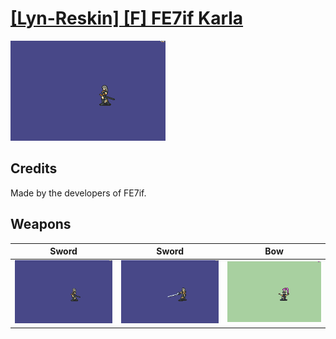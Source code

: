 # [\[Lyn-Reskin\] \[F\] FE7if Karla](./)

<img src="./1.%20Sword/Sword_000.png" alt="[Lyn-Reskin] [F] FE7if Karla standing" />

## Credits

Made by the developers of FE7if.

## Weapons


|Sword |Sword |Bow |
|  :---: | :---: | :---: |
| <img alt="Sword animation" src="./1.%20Sword/Sword.gif" /> | <img alt="Sword animation" src="./1.%20Sword%20(Shirayuki)/Sword.gif" /> | <img alt="Bow animation" src="./5.%20Bow/Bow.gif" /> |
